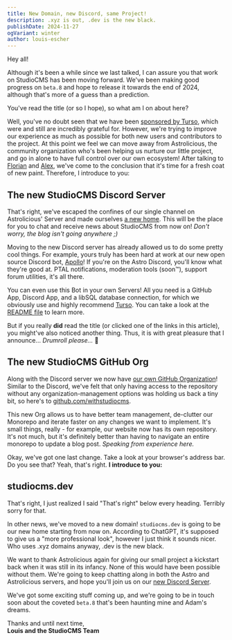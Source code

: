 ```yaml
---
title: New Domain, new Discord, same Project!
description: .xyz is out, .dev is the new black.
publishDate: 2024-11-27
ogVariant: winter
author: louis-escher
---
```


Hey all!

Although it's been a while since we last talked, I can assure you that work on StudioCMS has been moving forward. We've been making good progress on 
`beta.8` and hope to release it towards the end of 2024, although that's more of a guess than a prediction.

You've read the title (or so I hope), so what am I on about here?

Well, you've no doubt seen that we have been [sponsored by Turso](https://studiocms.dev/blog/turso-sponsorship), which were and still are incredibly 
grateful for. However, we're trying to improve our experience as much as possible for both new users and contributors to the project. At this point 
we feel we can move away from Astrolicious, the community organization who's been helping us nurture our little project, and go in alone to have full 
control over our own ecosystem! After talking to [Florian](https://github.com/florian-lefebvre) and [Alex](https://github.com/alexanderniebuhr), 
we've come to the conclusion that it's time for a fresh coat of new paint. Therefore, I introduce to you:

## The new StudioCMS Discord Server
That's right, we've escaped the confines of our single channel on Astrolicious' Server and made ourselves [a new home](https://chat.studiocms.dev). This 
will be the place for you to chat and receive news about StudioCMS from now on! *Don't worry, the blog isn't going anywhere ;)*

Moving to the new Discord server has already allowed us to do some pretty cool things. For example, yours truly has been hard at work at our new open 
source Discord bot, [Apollo](https://github.com/withstudiocms/apollo)! If you're on the Astro Discord, you'll know what they're good at. PTAL notifications, 
moderation tools (soon™️), support forum utilities, it's all there.

You can even use this Bot in your own Servers! All you need is a GitHub App, Discord App, and a libSQL database connection, for which we obviously use 
and highly recommend [Turso](https://turso.tech/). You can take a look at the [README file](https://github.com/withstudiocms/apollo?tab=readme-ov-file#apollo) 
to learn more.

But if you really **did** read the title (or clicked one of the links in this article), you might've also noticed another thing. Thus, it is with great 
pleasure that I announce... *Drumroll please...* 🥁

## The new StudioCMS GitHub Org
Along with the Discord server we now have [our own GitHub Organization](https://github.com/withstudiocms)! 
Similar to the Discord, we've felt that only having access to the repository without any organization-management options was holding us back a tiny bit, 
so here's to [github.com/withstudiocms](https://github.com/withstudiocms).

This new Org allows us to have better team management, de-clutter our Monorepo and iterate faster on any changes we want to implement. It's small things, 
really - for example, our website now has its own repository. It's not much, but it's definitely better than having to navigate an entire monorepo to update a blog post. 
*Speaking from experience here.*

Okay, we've got one last change. Take a look at your browser's address bar. Do you see that? Yeah, that's right. **I introduce to you:**

## studiocms.dev
That's right, I just realized I said "That's right" below every heading. Terribly sorry for that.

In other news, we've moved to a new domain! `studiocms.dev` is going to be our new home starting from now on. According to ChatGPT, it's supposed to give us a 
"more professional look", however I just think it sounds nicer. Who uses .xyz domains anyway, .dev is the new black.

We want to thank Astrolicious again for giving our small project a kickstart back when it was still in its infancy. None of this would have been possible without 
them. We're going to keep chatting along in both the Astro and Astrolicious servers, and hope you'll join us on our [new Discord Server](https://chat.studiocms.dev). 

We've got some exciting stuff coming up, and we're going to be in touch soon about the coveted `beta.8` that's been haunting mine and Adam's dreams.

Thanks and until next time, <br />
**Louis and the StudioCMS Team**
